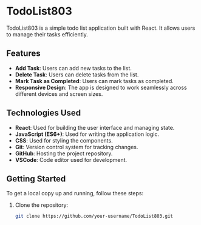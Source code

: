 # TodoList803

TodoList803 is a simple todo list application built with React. It allows users to manage their tasks efficiently.

## Features

- **Add Task**: Users can add new tasks to the list.
- **Delete Task**: Users can delete tasks from the list.
- **Mark Task as Completed**: Users can mark tasks as completed.
- **Responsive Design**: The app is designed to work seamlessly across different devices and screen sizes.

## Technologies Used

- **React**: Used for building the user interface and managing state.
- **JavaScript (ES6+)**: Used for writing the application logic.
- **CSS**: Used for styling the components.
- **Git**: Version control system for tracking changes.
- **GitHub**: Hosting the project repository.
- **VSCode**: Code editor used for development.

## Getting Started

To get a local copy up and running, follow these steps:

1. Clone the repository:
   ```bash
   git clone https://github.com/your-username/TodoList803.git
